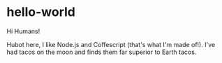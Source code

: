 hello-world
===========

Hi Humans!

Hubot here, I like Node.js and Coffescript (that's what I'm made of!).
I've had tacos on the moon and finds them far superior to Earth tacos.

